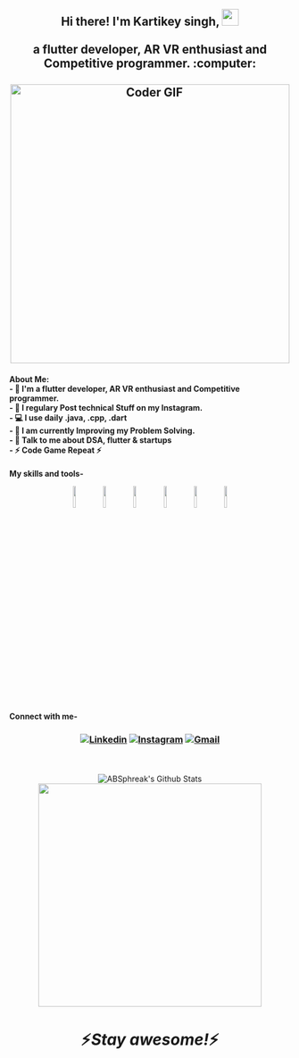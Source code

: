 <h2 align="center">
 <abc>
  <br>Hi there! I'm Kartikey singh, <img src="https://user-images.githubusercontent.com/42378118/110234147-e3259600-7f4e-11eb-95be-0c4047144dea.gif" width="30"><br>
  <br> a flutter developer, AR VR enthusiast and Competitive programmer. :computer:<br>  
  <br>
    <img src="https://media.giphy.com/media/SWoSkN6DxTszqIKEqv/giphy.gif" alt="Coder GIF" width="500">
 </abc> 
</h2>

<h4 align = "left>
### <img src="https://github.com/TheDudeThatCode/TheDudeThatCode/blob/master/Assets/Developer.gif" width="45px">About Me: <br>
- 🏦 I'm a flutter developer, AR VR enthusiast and Competitive programmer.<br>
- 📝 I regulary Post technical Stuff on my Instagram. <br> 
- 💻 I use daily .java, .cpp, .dart <br>
- 📖 I am currently Improving my Problem Solving. <br>
- 💬 Talk to me about DSA, flutter & startups <br>
- ⚡ Code Game Repeat ⚡<br>
</h4>

**My skills and tools-**
                                                                                                               
 <p align = "center">
  <code><img width="10%" src="https://www.vectorlogo.zone/logos/flutterio/flutterio-ar21.svg"></code>
  <code><img width="10%" src="https://www.vectorlogo.zone/logos/kotlinlang/kotlinlang-ar21.svg"></code>
  <code><img width="10%" src="https://www.vectorlogo.zone/logos/android/android-ar21.svg"></code>  
  <code><img width="10%" src="https://www.vectorlogo.zone/logos/java/java-ar21.svg"></code>
  <code><img width="10%" src="https://www.vectorlogo.zone/logos/opencv/opencv-ar21.svg"></code>
  <code><img width="10%" src="https://www.vectorlogo.zone/logos/github/github-ar21.svg"></code>
  <br />
</p>

**Connect with me-**                                                                                                                
<h3 align = "center">       
                    
[![Linkedin](https://img.shields.io/badge/-LinkedIn-blue?style=flat&logo=Linkedin&logoColor=white)](https://www.linkedin.com/in/kartikey-singh-454076202/)
[![Instagram](https://img.shields.io/badge/-Instagram-c13584?style=flat&labelColor=c13584&logo=instagram&logoColor=white)](https://www.instagram.com/code.addicted/)
[![Gmail](https://img.shields.io/badge/-Gmail-c14438?style=flat&logo=Gmail&logoColor=white)](mailto:kartikeysingh4474@gmail.com)
                    
 &nbsp;
                    
 </h3> 


                                                                                                                
                                                                                                              


<p align = "center">
<img src="https://github-readme-stats.vercel.app/api?username=kartikey4474&include_all_commits=true&count_private=true&show_icons=true&line_height=20&title_color=7A7ADB&icon_color=2234AE&text_color=D3D3D3&bg_color=0,000000,130F40" alt="ABSphreak's Github Stats">
<img src = "https://github-readme-streak-stats.herokuapp.com?user=kartikey4474&theme=dark&hide_border=true" width = 400>
</p>
<h1 align='center'>⚡️<i>Stay awesome!</i>⚡️</h1>
